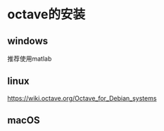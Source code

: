 <!--
 * @Author: MB's X13 374870361@qq.com
 * @Date: 2023-10-11 15:51:27
 * @LastEditors: MB's X13 374870361@qq.com
 * @LastEditTime: 2023-10-11 15:51:44
 * @FilePath: \Notes\MyNotes\00 编程语言(Program-Languages)\matlab_or_octave\octave的安装.md
 * @Description: 
-->
# octave的安装

## windows

推荐使用matlab

## linux



https://wiki.octave.org/Octave_for_Debian_systems

## macOS
